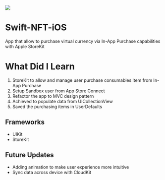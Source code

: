 <img src="https://github.com/esikmalazman/Swift-NFT-iOS/blob/main/1.png?raw=true>">

# Swift-NFT-iOS
 App that allow to purchase virtual currency via In-App Purchase capabilities with Apple StoreKit

# What Did I Learn

1. StoreKit to allow and manage user purchase consumables item from In-App Purchase
2. Setup Sandbox user from App Store Connect
3. Refactor the app to MVC design pattern
4. Achieved to populate data from UICollectionView
5. Saved the purchasing items in UserDefaults

## Frameworks

- UIKit
- StoreKit

## Future Updates

- Adding animation to make user experience more intuitive
- Sync data across device with CloudKit



